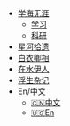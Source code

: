 <!-- _navbar.md -->
<!-- 导航栏 -->

* [学海无涯](/学海无涯/index.md)
  * [学习](/学海无涯/学习/index.md)
  * [科研](/学海无涯/科研/index.md)
* [星河拾遗](/星河拾遗/index.md)
* [白衣卿相](/白衣卿相/index.md)
* [在水伊人](/在水伊人/index.md)
* [浮生杂记](/浮生杂记/index.md)
* En/中文
  * [:cn:中文](/)  
  * [:us:En](/en/)